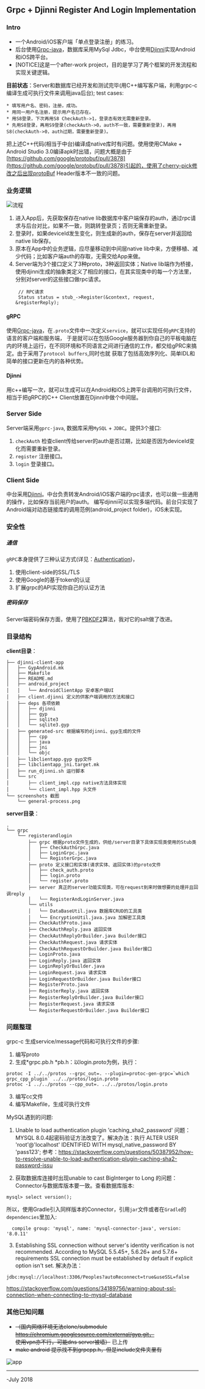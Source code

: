 ## Grpc + Djinni Register And Login Implementation


### Intro
- 一个Android/iOS客户端「单点登录注册」的练习。    
- 后台使用[Grpc-java](https://github.com/grpc/grpc-java)，数据库采用MySql Jdbc，中台使用[Djinni](https://github.com/dropbox/djinni)实现Android和iOS跨平台。
- [NOTICE]这是一个after-work project，目的是学习了两个框架的开发流程和实现关键逻辑。    

**目前状态**：Server和数据库已经开发和测试完毕(用C++编写客户端，利用grpc-c编译生成可执行文件来调用java后台); test cases:
```
* 填写用户名、密码，注册，成功。
* 用同一用户名注册，提示用户名已存在。
* 用S8登录，下次再用S8 CheckAuth->1，登录态有效无需重新登录。
* 先用S8登录，再用S9登录(checkAuth->0，auth不一致，需要重新登录)，再用S8(checkAuth->0，auth过期，需要重新登录)。
```
把上述C++代码(相当于中台)编译成native库时有问题。使用使用CMake + Android Studio 3.0编译apk时出错，问题大概是由于[https://github.com/google/protobuf/pull/3878](https://github.com/google/protobuf/pull/3878)引起的，使用了cherry-pick修改之后出现protoBuf Header版本不一致的问题。


### 业务逻辑
![流程](https://github.com/LarryLawrence/RegisterAndLogin-Grpc-Djinni/blob/master/client/screenshots/general-process.png)  
1. 进入App后，先获取保存在native lib数据库中客户端保存的auth，通过rpc请求与后台对比，如果不一致，则跳转登录页；否则无需重新登录。
2. 登录时，如果deviceId发生变化，则生成新的auth，保存在server并返回给native lib保存。
3. 原本在App中的业务逻辑，应尽量移动到中间层native lib中来，方便移植、减少代码；比如客户端auth的存取，无需交给App来做。
4. Server端为3个接口定义了3种proto，3种返回实体；Native lib端作为桥接，使用djinni生成的抽象类定义了相应的接口，在其实现类中的每一个方法里，分别对server的这些接口做rpc请求。
   ```
   	// RPC请求
   	Status status = stub_->Register(&context, request, &registerReply);
   ```

#### gRPC
使用[Grpc-java](https://github.com/grpc/grpc-java)，在```.proto```文件中一次定义```service```，就可以实现任何```gRPC```支持的语言的客户端和服务端，
于是就可以在包括Google服务器到你自己的平板电脑在内的环境上运行，在不同环境和不同语言之间进行通信的工作，都交给gPRC来搞定。由于采用了```protocol buffers```,同时也就
获取了包括高效序列化、简单IDL和简单的接口更新在内的各种优势。


#### Djinni
用c++编写一次，就可以生成可以在Android和iOS上跨平台调用的可执行文件，相当于把gRPC的C++ Client放置在Djinni中做个中间层。

### Server Side
Server端采用```gprc-java```, 数据库采用```MySQL``` + ```JDBC```。提供3个接口:
1. ```checkAuth``` 检查client传给server的auth是否过期，比如是否因为deviceId变化而需要重新登录。
2. ```register``` 注册接口。
3. ```login``` 登录接口。


### Client Side
中台采用[Djinni](https://github.com/dropbox/djinni)。中台负责转发Android/iOS客户端的rpc请求，也可以做一些通用的操作，比如保存当前用户的auth。
编写djinni可以实现多端代码。前台只实现了Android端对动态链接库的调用范例(android_project folder)，iOS未实现。

### 安全性
##### 通信
```gRPC```本身提供了三种认证方式(详见：[Authentication](https://grpc.io/docs/guides/auth.html#supported-auth-mechanisms))，    
1. 使用client-side的SSL/TLS
2. 使用Google的基于token的认证
3. 扩展grpc的API实现你自己的认证方法

##### 密码保存
Server端密码保存方面，使用了[PBKDF2](https://en.wikipedia.org/wiki/PBKDF2)算法，我对它的salt做了改进。

### 目录结构
**client目录**：
```
├── djinni-client-app
│   ├── GypAndroid.mk
│   ├── Makefile
│   ├── README.md
│   ├── android_project
│   │   └── AndroidClientApp 安卓客户端UI
│   ├── client.djinni 定义的供客户端调用的方法和接口
│   ├── deps 各项依赖
│   │   ├── djinni
│   │   ├── gyp
│   │   ├── sqlite3
│   │   └── sqlite3.gyp
│   ├── generated-src 根据编写的djinni、gyp生成的文件
│   │   ├── cpp
│   │   ├── java
│   │   ├── jni
│   │   └── objc
│   ├── libclientapp.gyp gyp文件
│   ├── libclientapp_jni.target.mk
│   ├── run_djinni.sh 运行脚本
│   └── src
│       ├── client_impl.cpp native方法具体实现
│       └── client_impl.hpp 头文件
└── screenshots 截图
    └── general-process.png
```
**server目录**：

```
.
└── grpc
    └── registerandlogin
        ├── grpc 根据proto文件生成的，供给/server目录下具体实现类使用的Stub类
        │   ├── CheckAuthGrpc.java 
        │   ├── LoginGrpc.java
        │   └── RegisterGrpc.java
        ├── proto 定义接口和实体(请求实体、返回实体)的proto文件
        │   ├── check_auth.proto
        │   ├── login.proto
        │   └── register.proto
        ├── server 真正的server功能实现类，可在request到来时做想要的处理并且回调reply
        │   └── RegisterAndLoginServer.java 
        └── utils 
        │   └── DataBaseUtil.java 数据库CRUD的工具类
        │   └── EncryptionUtil.java.java 加解密工具类
        ├── CheckAuthProto.java 
        ├── CheckAuthReply.java 返回实体
        ├── CheckAuthReplyOrBuilder.java Builder接口
        ├── CheckAuthRequest.java 请求实体
        ├── CheckAuthRequestOrBuilder.java Builder接口
        ├── LoginProto.java
        ├── LoginReply.java 返回实体
        ├── LoginReplyOrBuilder.java
        ├── LoginRequest.java 请求实体
        ├── LoginRequestOrBuilder.java Builder接口
        ├── RegisterProto.java 
        ├── RegisterReply.java 返回实体
        ├── RegisterReplyOrBuilder.java Builder接口
        ├── RegisterRequest.java 请求实体
        └── RegisterRequestOrBuilder.java Builder接口
```

### 问题整理
grpc-c 生成service/message代码和可执行文件的步骤:
1. 编写proto
2. 生成*grpc.pb.h *pb.h：以login.proto为例，执行：
```
protoc -I ../../protos --grpc_out=. --plugin=protoc-gen-grpc=`which grpc_cpp_plugin` ../../protos/login.proto
protoc -I ../../protos --cpp_out=. ../../protos/login.proto
```
3. 编写cc文件
4. 编写Makefile，生成可执行文件

MySQL遇到的问题:
1. Unable to load authentication plugin 'caching_sha2_password' 问题：
MYSQL 8.0.4起密码验证方法改变了。解决办法：执行
ALTER USER 'root'@'localhost' IDENTIFIED WITH mysql_native_password BY 'pass123';
参考：https://stackoverflow.com/questions/50387952/how-to-resolve-unable-to-load-authentication-plugin-caching-sha2-password-issu

2. 获取数据库连接时出现unable to cast BigInterger to Long 的问题：
Connector与数据库版本要一致。查看数据库版本: 
```
mysql> select version(); 
```
所以，使用Gradle引入同样版本的Connector，引用```jar```文件或者在```Gradle```的```dependencies```里加入:
```
  compile group: 'mysql', name: 'mysql-connector-java', version: '8.0.11'
```

3. Establishing SSL connection without server's identity verification is not recommended. According to MySQL 5.5.45+, 5.6.26+ and 5.7.6+ requirements SSL connection must be established by default if explicit option isn't set. 
解决办法：
```
jdbc:mysql://localhost:3306/Peoples?autoReconnect=true&useSSL=false

```
https://stackoverflow.com/questions/34189756/warning-about-ssl-connection-when-connecting-to-mysql-database



### 其他已知问题
- ~~（国内网络环境无法clone/submodule https://chromium.googlesource.com/external/gyp.git，    
使用vpn亦不行，可能dns server被墙）~~ 已上传
- ~~make android 提示找不到grpcpp.h，但是include文件夹里有~~ 



![app](https://github.com/LarryLawrence/RegisterAndLogin-Grpc-Djinni/blob/master/client/screenshots/app-screen.png)

------

-July 2018 
